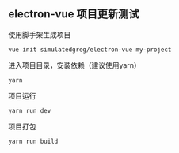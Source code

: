 ## electron-vue 项目更新测试

使用脚手架生成项目

```
vue init simulatedgreg/electron-vue my-project
```

进入项目目录，安装依赖（建议使用yarn）

```
yarn
```

项目运行

```
yarn run dev
```

项目打包
```
yarn run build
```



